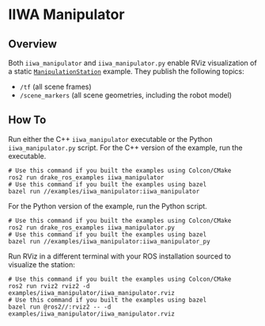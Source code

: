 # IIWA Manipulator

## Overview

Both `iiwa_manipulator` and `iiwa_manipulator.py` enable RViz visualization of a static [`ManipulationStation`](https://github.com/RobotLocomotion/drake/tree/master/examples/manipulation_station) example.
They publish the following topics:

* `/tf` (all scene frames)
* `/scene_markers` (all scene geometries, including the robot model)

## How To

Run either the C++ `iiwa_manipulator` executable or the Python `iiwa_manipulator.py` script.
For the C++ version of the example, run the executable.

```
# Use this command if you built the examples using Colcon/CMake
ros2 run drake_ros_examples iiwa_manipulator
# Use this command if you built the examples using bazel
bazel run //examples/iiwa_manipulator:iiwa_manipulator
```

For the Python version of the example, run the Python script.

```
# Use this command if you built the examples using Colcon/CMake
ros2 run drake_ros_examples iiwa_manipulator.py
# Use this command if you built the examples using bazel
bazel run //examples/iiwa_manipulator:iiwa_manipulator_py
```

Run RViz in a different terminal with your ROS installation sourced to visualize the station:

```
# Use this command if you built the examples using Colcon/CMake
ros2 run rviz2 rviz2 -d examples/iiwa_manipulator/iiwa_manipulator.rviz
# Use this command if you built the examples using bazel
bazel run @ros2//:rviz2 -- -d examples/iiwa_manipulator/iiwa_manipulator.rviz
```
